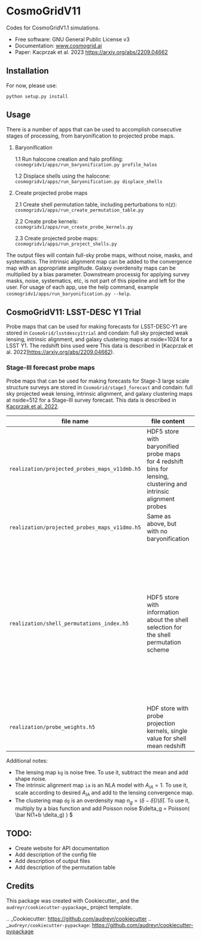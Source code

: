 # CosmoGridV11

Codes for CosmoGridV1.1 simulations.

* Free software: GNU General Public License v3
* Documentation: www.cosmogrid.ai 
* Paper: Kacprzak et al. 2023 https://arxiv.org/abs/2209.04662


## Installation

For now, please use:

``python setup.py install``



## Usage


There is a number of apps that can be used to accomplish consecutive stages of processing, from baryonification to projected probe maps.

1)  Baryonification      

    1.1 Run halocone creation and halo profiling:  ``cosmogridv1/apps/run_baryonification.py profile_halos``     

    1.2 Displace shells using the halocone: ``cosmogridv1/apps/run_baryonification.py displace_shells``     

2)  Create projected probe maps      

    2.1 Create shell permutation table, including perturbations to n(z): ``cosmogridv1/apps/run_create_permutation_table.py``      

    2.2 Create probe kernels: ``cosmogridv1/apps/run_create_probe_kernels.py``      

    2.3 Create projected probe maps: ``cosmogridv1/apps/run_project_shells.py``      

The output files will contain full-sky probe maps, without noise, masks, and systematics.
The intrinsic alignment map can be added to the convergence map with an appropriate amplitude.
Galaxy overdensity maps can be multiplied by a bias parameter.
Downstream processig for applying survey masks, noise, systematics, etc, is not part of this pipeline and left for the user.
For usage of each app, use the help command, example ``cosmogridv1/apps/run_baryonification.py --help``.




## CosmoGridV11: LSST-DESC Y1 Trial


Probe maps that can be used for making forecasts for LSST-DESC-Y1 are stored in `CosmoGrid/lsstdescy1trial` and condain: full sky projected weak lensing, intrinsic alignment, and galaxy clustering maps at nside=1024 for a LSST Y1.
The redshift bins used were 
This data is described in [Kacprzak et al. 2022]https://arxiv.org/abs/2209.04662).
### Stage-III forecast probe maps 

Probe maps that can be used for making forecasts for Stage-3 large scale structure surveys are stored in `CosmoGrid/stage3_forecast` and condain: full sky projected weak lensing, intrinsic alignment, and galaxy clustering maps at nside=512 for a Stage-III survey forecast. 
This data is described in [Kacprzak et al. 2022](https://arxiv.org/abs/2209.04662).

| file name     | file content  | comments      |
| ------------- | ------------- | ------------- |
| `realization/projected_probes_maps_v11dmb.h5`   | HDF5 store with baryonified probe maps for 4 redshift bins for lensing, clustering and intrinsic alignment probes | the HDF5 file has the following structure: `probe/sample`|                            
| `realization/projected_probes_maps_v11dmo.h5`     | Same as above, but with no baryonification | same as above |                          
| `realization/shell_permutations_index.h5`               | HDF5 store with information about the shell selection for the shell permutation scheme | contains datsets:  <br /> `shell_groups`: list of shell groups taken from different simulations   <br /> `perms_info`: information which simulation to use for each shell group and whether to apply rotations or flips (see below for description of this table)|                
| `realization/probe_weights.h5`                             | HDF store with probe projection kernels, single value for shell mean redshift | datasets are organized as `probe/sample` | 



Additional notes:

* The lensing map ``kg`` is noise free. To use it, subtract the mean and add shape noise.
* The intrinsic alignment map ``ia`` is an NLA model with $A_{IA}=1$. To use it, scale according to desired $A_{IA}$ and add to the lensing convergence map.
* The clustering map ``dg`` is an overdensity map $n_g = (\delta - \bar \delta)/(\bar \delta)$. To use it, multiply by a bias function and add Poisson noise $\delta_g = Poisson( \bar N(1+b \delta_g) ) $

TODO:
--------

* Create website for API documentation 
* Add description of the config file
* Add description of output files
* Add description of the permutation table


Credits
-------

This package was created with Cookiecutter_ and the `audreyr/cookiecutter-pypackage`_ project template.

.. _Cookiecutter: https://github.com/audreyr/cookiecutter
.. _`audreyr/cookiecutter-pypackage`: https://github.com/audreyr/cookiecutter-pypackage
